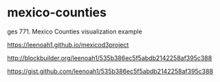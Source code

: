 # mexico-counties
ges 771. Mexico Counties visualization example

https://leenoah1.github.io/mexicod3project

http://blockbuilder.org/leenoah1/535b386ec5f5abdb2142258af395c388

https://gist.github.com/leenoah1/535b386ec5f5abdb2142258af395c388
